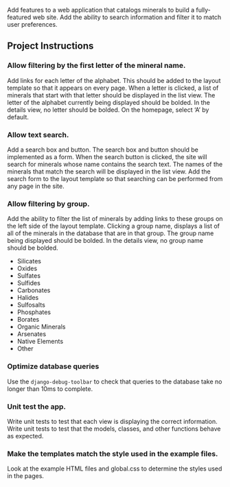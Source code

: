 Add features to a web application that catalogs minerals to build a fully-featured web site. Add the ability to search information and filter it to match user preferences.

## Project Instructions

### Allow filtering by the first letter of the mineral name.
Add links for each letter of the alphabet. This should be added to the layout template so that it appears on every page. When a letter is clicked, a list of minerals that start with that letter should be displayed in the list view. The letter of the alphabet currently being displayed should be bolded. In the details view, no letter should be bolded. On the homepage, select ‘A’ by default.

### Allow text search.
Add a search box and button. The search box and button should be implemented as a form. When the search button is clicked, the site will search for minerals whose name contains the search text. The names of the minerals that match the search will be displayed in the list view. Add the search form to the layout template so that searching can be performed from any page in the site.

### Allow filtering by group.
Add the ability to filter the list of minerals by adding links to these groups on the left side of the layout template. Clicking a group name, displays a list of all of the minerals in the database that are in that group. The group name being displayed should be bolded. In the details view, no group name should be bolded.
- Silicates
- Oxides
- Sulfates
- Sulfides
- Carbonates
- Halides
- Sulfosalts
- Phosphates
- Borates
- Organic Minerals
- Arsenates
- Native Elements
- Other

### Optimize database queries
Use the `django-debug-toolbar` to check that queries to the database take no longer than 10ms to complete.

### Unit test the app.
Write unit tests to test that each view is displaying the correct information. Write unit tests to test that the models, classes, and other functions behave as expected.

### Make the templates match the style used in the example files.
Look at the example HTML files and global.css to determine the styles used in the pages.

